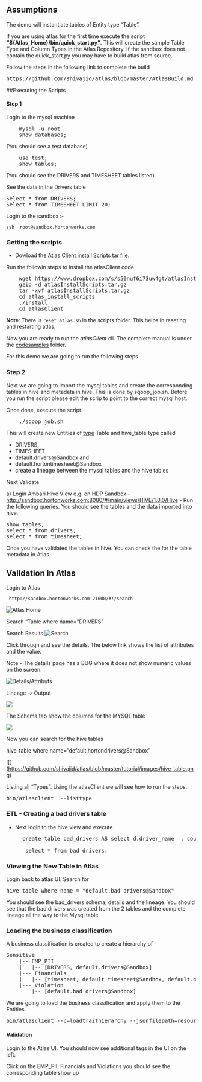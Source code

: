 ## Assumptions

The demo will instantiate tables of Entity type “Table”. 

If you are using atlas for the first time execute the script <strong>“${Atlas_Home}/bin/quick_start.py”</strong>. This will create the sample Table Type and Column Types in the Atlas Repository.
 If the sandbox does not contain the quick_start.py you may have to build atlas from source.

Follow the steps in the following link to complete the build
<pre>
https://github.com/shivajid/atlas/blob/master/AtlasBuild.md
</pre>


##Executing the Scripts

#### Step 1

Login to the mysql machine
<pre>
    mysql -u root
    show databases; 
</pre>
(You should see a test database)
<pre>
	use test;
	show tables; 
</pre>
(You should see the DRIVERS and TIMESHEET tables listed)

See the data in the Drivers table

<pre>
Select * from DRIVERS;
Select * from TIMESHEET LIMIT 20;
</pre>


Login to the sandbox :-

	ssh  root@sandbox.hortonworks.com

### Getting the scripts


* Dowload the [Atlas Client install Scripts tar file](https://www.dropbox.com/s/s50nuf6i73uw4gt/atlasInstallScripts.tar.gz?dl=0).


Run the followin steps to install the atlasClient code

<pre>
	wget https://www.dropbox.com/s/s50nuf6i73uw4gt/atlasInstallScripts.tar.gz?dl=0 -O atlasInstallScripts.tar.gz
	gzip -d atlasInstallScripts.tar.gz
	tar -xvf atlasInstallScripts.tar.gz
	cd atlas_install_scripts
	./install
	cd atlasClient
</pre>	
<strong>Note</strong>: There is <code>reset_atlas.sh</code> in the scripts folder. This helps in reseting and restarting atlas.

Now you are ready to run the <em>atlasClient</em> cli.  The complete manual is under the [codesamples](https://github.com/shivajid/atlas/tree/master/codesamples/atlas) folder.

For this demo we are going to run the following steps.

### Step 2

Next we are going to import the mysql tables and create the corresponding tables in hive and metadata in hive. This is done by sqoop_job.sh. Before you run the script please edit the scrip to point to the correct mysql host.

Once done, execute the script.

<pre>
	./sqoop_job.sh 
</pre>


This will create new Entities of [type](https://github.com/shivajid/atlas/blob/master/docs/TypeSystem.md) Table and hive_table type called 

* DRIVERS, 
* TIMESHEET 
* default.drivers@Sandbox and 
* default.hortontimesheet@Sandbox
* create a lineage between the mysql tables and the hive tables

Next Validate

a) Login Ambari Hive View
	e.g. on HDP Sandbox
	- http://sandbox.hortonworks.com:8080/#/main/views/HIVE/1.0.0/Hive
	- Run the following queries. You should see the tables and the data imported into hive.
	
<pre>
show tables;
select * from drivers;
select * from timesheet;
</pre> 

Once you have validated the tables in hive. You can check the for the table metadata in Atlas.



## Validation in Atlas

Login to Atlas
	
     http://sandbox.hortonworks.com:21000/#!/search
![Atlas Home](https://github.com/shivajid/atlas/blob/master/tutorial/images/AtlasHome.png)

Search 
“Table where name=”DRIVERS” 

Search Results
![Search](https://github.com/shivajid/atlas/blob/master/tutorial/images/Screen%20Shot%202015-07-09%20at%208.59.16%20AM.png)


Click through and see the details. The below link shows the list of attributes and the value. 

Note - The details page has a BUG where it does not show numeric values on the screen.


![Details/Attributs](https://github.com/shivajid/atlas/blob/master/tutorial/images/Screen%20Shot%202015-07-09%20at%209.15.12%20AM.png)

Lineage -> Output


![](https://github.com/shivajid/atlas/blob/master/tutorial/images/lineage.png)



The Schema tab show the columns for the MYSQL table




![](https://github.com/shivajid/atlas/blob/master/tutorial/images/schema.png)


Now you can search for the hive tables

hive_table where name=”default.hortondrivers@Sandbox”

![] (https://github.com/shivajid/atlas/blob/master/tutorial/images/hive_table.png)

Listing all “Types”. Using the atlasClient we will see how to run the steps.


<pre>
bin/atlasclient  --listtype
</pre>

### ETL - Creating a bad drivers table

* Next login to the hive view and execute
<pre>
     create table bad_drivers AS select d.driver_name  , count(d.driver_name)  from DRIVERS d, TIMESHEET t where d.driver_id = t.driver_id and  t.hours_logged > 60 group by d.driver_name;

      select * from bad_drivers;
</pre>

### Viewing the New Table in Atlas

Login back to atlas UI. Search for 

<pre>
hive_table where name = "default.bad_drivers@Sandbox"
</pre>

You should see the bad_drivers schema, details and the lineage. You should see that the bad drivers was created from the 2 tables and the complete lineage all the way to the Mysql table.

### Loading the business classification

A business classification is created to create a hierarchy of 
<pre>
Sensitive
	|-- EMP_PII
	|	|-- [DRIVERS, default.drivers@Sandbox]
	|--- Financials
	|	|-- [timesheet, default.timesheet@Sandbox, default.bad_drivers@Sandbox]
	|--- Violation
		|-- [default.bad_drivers@Sandbox]
</pre>	

We are going to load the business classification and apply them to the Entities.
<pre>
bin/atlasclient --c=loadtraithierarchy --jsonfilepath=resources/SensitivityHierarchy.json
</pre>

#### Validation

Login to the Atlas UI. You should now see additional tags in the UI on the left. 

Click on the EMP_PII, Financials and Violations you should see the corresponding table show up
